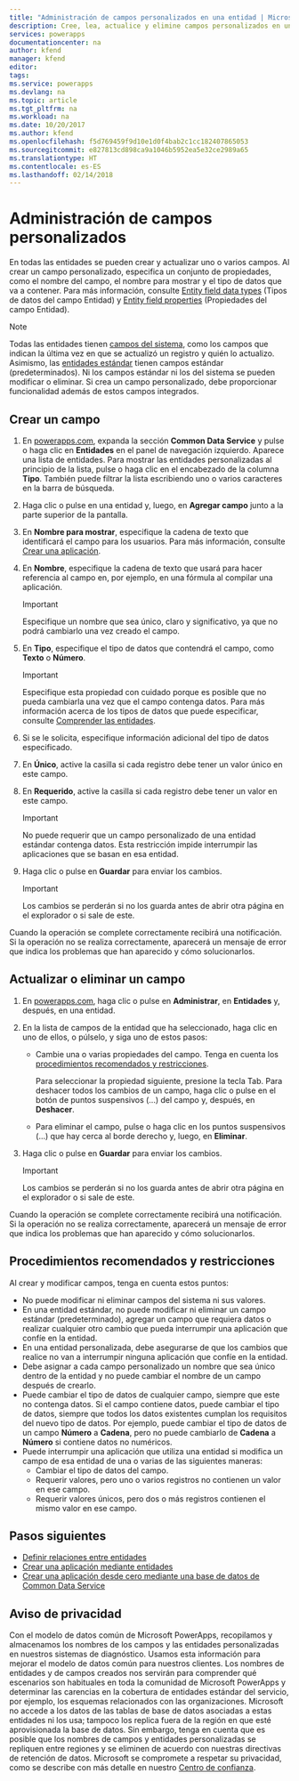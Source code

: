 ```yaml
---
title: "Administración de campos personalizados en una entidad | Microsoft Docs"
description: Cree, lea, actualice y elimine campos personalizados en una entidad.
services: powerapps
documentationcenter: na
author: kfend
manager: kfend
editor: 
tags: 
ms.service: powerapps
ms.devlang: na
ms.topic: article
ms.tgt_pltfrm: na
ms.workload: na
ms.date: 10/20/2017
ms.author: kfend
ms.openlocfilehash: f5d769459f9d10e1d0f4bab2c1cc182407865053
ms.sourcegitcommit: e827813cd898ca9a1046b5952ea5e32ce2989a65
ms.translationtype: HT
ms.contentlocale: es-ES
ms.lasthandoff: 02/14/2018
---
```

# <a name="manage-custom-fields"></a>Administración de campos personalizados
En todas las entidades se pueden crear y actualizar uno o varios campos. Al crear un campo personalizado, especifica un conjunto de propiedades, como el nombre del campo, el nombre para mostrar y el tipo de datos que va a contener. Para más información, consulte [Entity field data types](https://docs.microsoft.com/common-data-service/entity-reference/field-data-types) (Tipos de datos del campo Entidad) y [Entity field properties](https://docs.microsoft.com/common-data-service/entity-reference/field-properties) (Propiedades del campo Entidad).

> [!NOTE]
> Todas las entidades tienen [campos del sistema](data-platform-create-entity.md#system-fields-and-the-record-title-field), como los campos que indican la última vez en que se actualizó un registro y quién lo actualizo. Asimismo, las [entidades estándar](data-platform-intro.md#standard-entities) tienen campos estándar (predeterminados). Ni los campos estándar ni los del sistema se pueden modificar o eliminar. Si crea un campo personalizado, debe proporcionar funcionalidad además de estos campos integrados.

## <a name="create-a-field"></a>Crear un campo

1. En [powerapps.com](https://web.powerapps.com), expanda la sección **Common Data Service** y pulse o haga clic en **Entidades** en el panel de navegación izquierdo. Aparece una lista de entidades. Para mostrar las entidades personalizadas al principio de la lista, pulse o haga clic en el encabezado de la columna **Tipo**. También puede filtrar la lista escribiendo uno o varios caracteres en la barra de búsqueda.

2. Haga clic o pulse en una entidad y, luego, en **Agregar campo** junto a la parte superior de la pantalla.

3. En **Nombre para mostrar**, especifique la cadena de texto que identificará el campo para los usuarios. Para más información, consulte [Crear una aplicación](data-platform-create-app.md).

4. En **Nombre**, especifique la cadena de texto que usará para hacer referencia al campo en, por ejemplo, en una fórmula al compilar una aplicación.
   
    > [!IMPORTANT]
    > Especifique un nombre que sea único, claro y significativo, ya que no podrá cambiarlo una vez creado el campo.

5. En **Tipo**, especifique el tipo de datos que contendrá el campo, como **Texto** o **Número**.
   
    > [!IMPORTANT]
    > Especifique esta propiedad con cuidado porque es posible que no pueda cambiarla una vez que el campo contenga datos. Para más información acerca de los tipos de datos que puede especificar, consulte [Comprender las entidades](data-platform-intro.md#custom-fields).

6. Si se le solicita, especifique información adicional del tipo de datos especificado.

7. En **Único**, active la casilla si cada registro debe tener un valor único en este campo.

8. En **Requerido**, active la casilla si cada registro debe tener un valor en este campo.
   
    > [!IMPORTANT]
    > No puede requerir que un campo personalizado de una entidad estándar contenga datos. Esta restricción impide interrumpir las aplicaciones que se basan en esa entidad.

9. Haga clic o pulse en **Guardar** para enviar los cambios.
   
    > [!IMPORTANT]
    > Los cambios se perderán si no los guarda antes de abrir otra página en el explorador o si sale de este.

Cuando la operación se complete correctamente recibirá una notificación. Si la operación no se realiza correctamente, aparecerá un mensaje de error que indica los problemas que han aparecido y cómo solucionarlos.

## <a name="update-or-delete-a-field"></a>Actualizar o eliminar un campo
1. En [powerapps.com](https://web.powerapps.com), haga clic o pulse en **Administrar**, en **Entidades** y, después, en una entidad.
2. En la lista de campos de la entidad que ha seleccionado, haga clic en uno de ellos, o púlselo, y siga uno de estos pasos:
   
   * Cambie una o varias propiedades del campo. Tenga en cuenta los [procedimientos recomendados y restricciones](data-platform-manage-fields.md#best-practices-and-restrictions).
     
       Para seleccionar la propiedad siguiente, presione la tecla Tab. Para deshacer todos los cambios de un campo, haga clic o pulse en el botón de puntos suspensivos (...) del campo y, después, en **Deshacer**.
   * Para eliminar el campo, pulse o haga clic en los puntos suspensivos (...) que hay cerca al borde derecho y, luego, en **Eliminar**.
3. Haga clic o pulse en **Guardar** para enviar los cambios.
   
    > [!IMPORTANT]
    > Los cambios se perderán si no los guarda antes de abrir otra página en el explorador o si sale de este.

Cuando la operación se complete correctamente recibirá una notificación. Si la operación no se realiza correctamente, aparecerá un mensaje de error que indica los problemas que han aparecido y cómo solucionarlos.

## <a name="best-practices-and-restrictions"></a>Procedimientos recomendados y restricciones
Al crear y modificar campos, tenga en cuenta estos puntos:

* No puede modificar ni eliminar campos del sistema ni sus valores.
* En una entidad estándar, no puede modificar ni eliminar un campo estándar (predeterminado), agregar un campo que requiera datos o realizar cualquier otro cambio que pueda interrumpir una aplicación que confíe en la entidad.
* En una entidad personalizada, debe asegurarse de que los cambios que realice no van a interrumpir ninguna aplicación que confíe en la entidad.
* Debe asignar a cada campo personalizado un nombre que sea único dentro de la entidad y no puede cambiar el nombre de un campo después de crearlo.
* Puede cambiar el tipo de datos de cualquier campo, siempre que este no contenga datos. Si el campo contiene datos, puede cambiar el tipo de datos, siempre que todos los datos existentes cumplan los requisitos del nuevo tipo de datos. Por ejemplo, puede cambiar el tipo de datos de un campo **Número** a **Cadena**, pero no puede cambiarlo de **Cadena** a **Número** si contiene datos no numéricos.
* Puede interrumpir una aplicación que utiliza una entidad si modifica un campo de esa entidad de una o varias de las siguientes maneras:
  * Cambiar el tipo de datos del campo.
  * Requerir valores, pero uno o varios registros no contienen un valor en ese campo.
  * Requerir valores únicos, pero dos o más registros contienen el mismo valor en ese campo.

## <a name="next-steps"></a>Pasos siguientes
* [Definir relaciones entre entidades](data-platform-entity-lookup.md)
* [Crear una aplicación mediante entidades](data-platform-create-app.md)
* [Crear una aplicación desde cero mediante una base de datos de Common Data Service](data-platform-create-app-scratch.md)

## <a name="privacy-notice"></a>Aviso de privacidad
Con el modelo de datos común de Microsoft PowerApps, recopilamos y almacenamos los nombres de los campos y las entidades personalizadas en nuestros sistemas de diagnóstico.  Usamos esta información para mejorar el modelo de datos común para nuestros clientes. Los nombres de entidades y de campos creados nos servirán para comprender qué escenarios son habituales en toda la comunidad de Microsoft PowerApps y determinar las carencias en la cobertura de entidades estándar del servicio, por ejemplo, los esquemas relacionados con las organizaciones. Microsoft no accede a los datos de las tablas de base de datos asociadas a estas entidades ni los usa; tampoco los replica fuera de la región en que esté aprovisionada la base de datos. Sin embargo, tenga en cuenta que es posible que los nombres de campos y entidades personalizadas se repliquen entre regiones y se eliminen de acuerdo con nuestras directivas de retención de datos. Microsoft se compromete a respetar su privacidad, como se describe con más detalle en nuestro [Centro de confianza](https://www.microsoft.com/trustcenter/Privacy/default.aspx).

